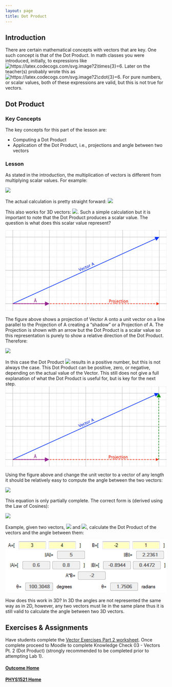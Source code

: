 ```yaml
---
layout: page
title: Dot Product
---
```

## Introduction
There are certain mathematical concepts with vectors that are key. One such concept is that of the Dot Product. In math classes you were introduced, initially, to expressions like <img src="https://latex.codecogs.com/svg.image?2\times{3}=6" title="https://latex.codecogs.com/svg.image?2\times{3}=6" />. Later on the teacher(s) probably wrote this as <img src="https://latex.codecogs.com/svg.image?2\cdot{3}=6" title="https://latex.codecogs.com/svg.image?2\cdot{3}=6" />. For pure numbers, or scalar values, both of these expressions are valid, but this is not true for vectors.

## Dot Product
### Key Concepts
The key concepts for this part of the lesson are:
* Computing a Dot Product
* Application of the Dot Product, i.e., projections and angle between two vectors

### Lesson
As stated in the introduction, the multiplication of vectors is different from multiplying scalar values. For example:

<img src="https://latex.codecogs.com/svg.latex?\large&space;\left[\begin{array}{c}2 \\ 3\end{array}\right]\cdot\left[\begin{array}{c}4 \\ 5\end{array}\right]=23"/>

The actual calculation is pretty straight forward:
<img src="https://latex.codecogs.com/svg.latex?\large&space;A\cdot{B}=A_{x}B_{x}+A_{y}B_{y}=(2)(4)+(3)(5)=8+15=23"/>

This also works for 3D vectors: <img src="https://latex.codecogs.com/svg.latex?\large&space;A\cdot{B}=A_{x}B_{x}+A_{y}B_{y}+A_{z}B_{z}"/>. Such a simple calculation but it is important to note that the Dot Product produces a scalar value. The question is what does this scalar value represent?

![vector-projection](files/vector-projection.jpg)

The figure above shows a projection of Vector A onto a unit vector on a line parallel to the Projection of A creating a “shadow” or a Projection of A. The Projection is shown with an arrow but the Dot Product is a scalar value so this representation is purely to show a relative direction of the Dot Product. Therefore:

<img src="https://latex.codecogs.com/svg.latex?\large&space;Projection=\hat{A}\cdot{A}"/>

In this case the Dot Product <img src="https://latex.codecogs.com/svg.latex?\large&space;\hat{A}\cdot{A}"/> results in a positive number, but this is not always the case. This Dot Product can be positive, zero, or negative, depending on the actual value of the Vector. This still does not give a full explanation of what the Dot Product is useful for, but is key for the next step.<br>
![projection-angle-calculation](files/projection-angle-calculation.jpg)

Using the figure above and change the unit vector to a vector of any length it should be relatively easy to compute the angle between the two vectors:

<img src="https://latex.codecogs.com/svg.latex?\large&space;cos(\theta)=\frac{adjacent}{hypoteneuse}=\frac{\hat{A}\cdot{A}}{\Vert{A}\Vert}"/>

This equation is only partially complete. The correct form is (derived using the Law of Cosines):

<img src="https://latex.codecogs.com/svg.latex?\large&space;\theta=cos^{-1}\left(\frac{A\cdot{B}}{\Vert{A}\Vert\times\Vert{B}\Vert}\right)"/>

Example, given two vectors, <img src="https://latex.codecogs.com/svg.latex?\large&space;A=\left[\begin{array}{cc}3 & 4\end{array}\right]"/> and <img src="https://latex.codecogs.com/svg.latex?\large&space;B=\left[\begin{array}{cc}-2 & 1\end{array}\right]"/>, calculate the Dot Product of the vectors and the angle between them:

![dot-product-example-solution](files/dot-product-example-solution.jpg)

How does this work in 3D? In 3D the angles are not represented the same way as in 2D, however, any two vectors must lie in the same plane thus it is still valid to calculate the angle between two 3D vectors.

## Exercises & Assignments
Have students complete the [Vector Exercises Part 2 worksheet](vector-worksheet-2.md). Once complete proceed to Moodle to complete Knowledge Check 03 - Vectors Pt. 2 (Dot Product) (strongly recommended to be completed prior to attempting Lab 1).

#### [Outcome Home](index.md)
#### [PHYS1521 Home](../)